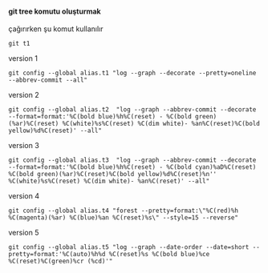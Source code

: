 

#### git tree komutu oluşturmak

çağırırken şu komut kullanılır

```
git t1
```


version 1
```
git config --global alias.t1 "log --graph --decorate --pretty=oneline --abbrev-commit --all" 
```

version 2

```
git config --global alias.t2  "log --graph --abbrev-commit --decorate --format=format:'%C(bold blue)%h%C(reset) - %C(bold green)(%ar)%C(reset) %C(white)%s%C(reset) %C(dim white)- %an%C(reset)%C(bold yellow)%d%C(reset)' --all"
```
version 3

```
git config --global alias.t3  "log --graph --abbrev-commit --decorate --format=format:'%C(bold blue)%h%C(reset) - %C(bold cyan)%aD%C(reset) %C(bold green)(%ar)%C(reset)%C(bold yellow)%d%C(reset)%n''          %C(white)%s%C(reset) %C(dim white)- %an%C(reset)' --all"
```

version 4

```
git config --global alias.t4 "forest --pretty=format:\"%C(red)%h %C(magenta)(%ar) %C(blue)%an %C(reset)%s\" --style=15 --reverse"
```
version 5
```
git config --global alias.t5 "log --graph --date-order --date=short --pretty=format:'%C(auto)%h%d %C(reset)%s %C(bold blue)%ce %C(reset)%C(green)%cr (%cd)'"
```
